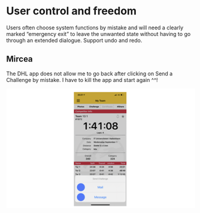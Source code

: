 # User control and freedom

Users often choose system functions by mistake and will need a clearly marked “emergency exit” to leave the unwanted state without having to go through an extended dialogue. Support undo and redo.

## Mircea

The DHL app does not allow me to go back after clicking on Send a Challenge by mistake. I have to kill the app and start again ^^!

![](images/dhl-lack-of-control.png)